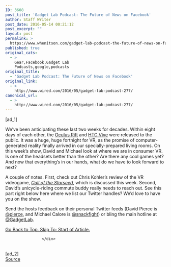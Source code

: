 ```yaml
---
ID: 3608
post_title: 'Gadget Lab Podcast: The Future of News on Facebook'
author: Staff Writer
post_date: 2016-05-14 00:21:12
post_excerpt: ""
layout: post
permalink: >
  https://www.whenitson.com/gadget-lab-podcast-the-future-of-news-on-facebook/
published: true
original_cats:
  - >
    Gear,Facebook,Gadget Lab
    Podcasts,google,podcasts
original_title:
  - 'Gadget Lab Podcast: The Future of News on Facebook'
original_link:
  - >
    http://www.wired.com/2016/05/gadget-lab-podcast-277/
canonical_url:
  - >
    http://www.wired.com/2016/05/gadget-lab-podcast-277/
---
```

 [ad_1]
<br><div id="start-of-content"><article class="content link-underline relative body-copy border-b pad-b-50" data-js="content" itemprop="articleBody" readability="38.506393861893"><p>We’ve been anticipating these last two weeks for decades. Within eight days of each other, the <a href="http://www.wired.com/2016/03/oculus-rift-review-virtual-reality/">Oculus Rift</a> and <a href="http://www.wired.com/2016/04/timelapse-video-set-up-htc-vive/">HTC Vive</a> were released to the public. It was a huge, huge fortnight for VR, as the promise of computer-generated reality finally arrived in our specially-prepared living rooms. On this week’s show, David and Michael look at where we are in consumer VR. Is one of the headsets better than the other? Are there any cool games yet? And now that everything’s in our hands, what do we have to look forward to next?</p>



<p>A couple of notes. First, check out Chris Kohler’s review of the VR videogame, <a href="http://www.wired.com/2016/04/gallery-call-of-starseed-review/"><em>Call of the Starseed</em></a>, which is discussed this week. Second, David’s unicycle-riding commute buddy really needs to reach out. See this part right below here where we list our Twitter handles? We’d love to have you on the show.</p>
<p>Send the hosts feedback on their personal Twitter feeds (David Pierce is <a href="https://twitter.com/pierce">@pierce</a>, <!--Joe Brown is <a href="https://twitter.com/joemfbrown">@joemfbrown</a>, -->and Michael Calore is <a href="https://twitter.com/snackfight">@snackfight</a>) or bling the main hotline at <a href="https://twitter.com/gadgetlab">@GadgetLab</a>.</p>
							<a class="visually-hidden skip-to-text-link focusable bg-white" href="#start-of-content">Go Back to Top. Skip To: Start of Article.</a>
						</article>


					</div>
<br>[ad_2]
<br><a href="http://www.wired.com/2016/05/gadget-lab-podcast-277/">Source </a>